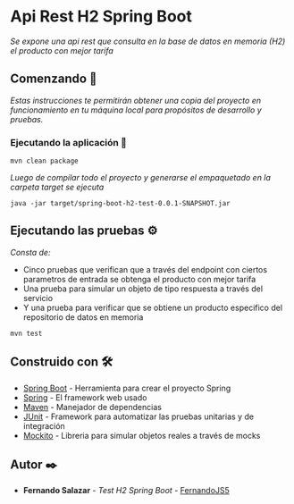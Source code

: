 # Api Rest H2 Spring Boot

_Se expone una api rest que consulta en la base de datos en memoria (H2) el producto con mejor tarifa_

## Comenzando 🚀

_Estas instrucciones te permitirán obtener una copia del proyecto en funcionamiento en tu máquina local para propósitos de desarrollo y pruebas._

### Ejecutando la aplicación 🔧

```
mvn clean package
```

_Luego de compilar todo el proyecto y generarse el empaquetado en la carpeta target se ejecuta_

```
java -jar target/spring-boot-h2-test-0.0.1-SNAPSHOT.jar
```

## Ejecutando las pruebas ⚙️

_Consta de:_
* Cinco pruebas que verifican que a través del endpoint con ciertos parametros de entrada se obtenga el producto con mejor tarifa
* Una prueba para simular un objeto de tipo respuesta a través del servicio
* Y una prueba para verificar que se obtiene un producto especifico del repositorio de datos en memoria

```
mvn test
```

## Construido con 🛠️

* [Spring Boot](https://spring.io/projects/spring-boot) - Herramienta para crear el proyecto Spring
* [Spring](https://spring.io) - El framework web usado
* [Maven](https://maven.apache.org/) - Manejador de dependencias
* [JUnit](https://junit.org/junit5/) - Framework para automatizar las pruebas unitarias y de integración
* [Mockito](https://site.mockito.org) - Libreria para simular objetos reales a través de mocks

## Autor ✒️

* **Fernando Salazar** - *Test H2 Spring Boot* - [FernandoJS5](https://github.com/FernandoJSR5)
